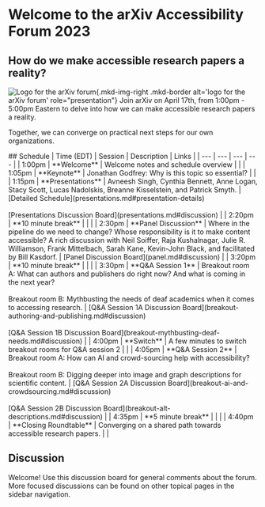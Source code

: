 # Welcome to the arXiv Accessibility Forum 2023

## How do we make accessible research papers a reality?

![Logo for the arXiv forum](../../assets/arxiv-lockup-forum-bgcolor.png){.mkd-img-right .mkd-border alt='logo for the arXiv forum' role="presentation"}
Join arXiv on April 17th, from 1:00pm - 5:00pm Eastern to delve into how we can make accessible research papers a reality.

Together, we can converge on practical next steps for our own organizations.
<div style="clear:both;"></div>
## Schedule
| Time (EDT) | Session | Description | Links |
| --- | --- | --- | --- |
| 1:00pm | **Welcome** | Welcome notes and schedule overview | |
| 1:05pm | **Keynote** | Jonathan Godfrey: Why is this topic so essential? | |
| 1:15pm | **Presentations** | Avneesh Singh, Cynthia Bennett, Anne Logan, Stacy Scott, Lucas Nadolskis, Breanne Kisselstein, and Patrick Smyth. | [Detailed Schedule](presentations.md#presentation-details)<br><br>[Presentations Discussion Board](presentations.md#discussion) |
| 2:20pm | **10 minute break** | | |
| 2:30pm | **Panel Discussion** | Where in the pipeline do we need to change? Whose responsibility is it to make content accessible? A rich discussion with Neil Soiffer, Raja Kushalnagar, Julie R. Williamson, Frank Mittelbach, Sarah Kane, Kevin-John Black, and facilitated by Bill Kasdorf. | [Panel Discussion Board](panel.md#discussion) |
| 3:20pm | **10 minute break** | | |
| 3:30pm | **Q&A Session 1**  |  Breakout room A: What can authors and publishers do right now? And what is coming in the next year? <br><br> Breakout room B: Mythbusting the needs of deaf academics when it comes to accessing research. | [Q&A Session 1A Discussion Board](breakout-authoring-and-publishing.md#discussion)<br><br>[Q&A Session 1B Discussion Board](breakout-mythbusting-deaf-needs.md#discussion) |
| 4:00pm | **Switch** | A few minutes to switch breakout rooms for Q&A session 2 | |
| 4:05pm | **Q&A Session 2**  |  Breakout room A: How can AI and crowd-sourcing help with accessibility? <br><br> Breakout room B: Digging deeper into image and graph descriptions for scientific content. | [Q&A Session 2A Discussion Board](breakout-ai-and-crowdsourcing.md#discussion)<br><br>[Q&A Session 2B Discussion Board](breakout-alt-descriptions.md#discussion) |
| 4:35pm | **5 minute break** | | |
| 4:40pm | **Closing Roundtable** | Converging on a shared path towards accessible research papers. | |

## Discussion
Welcome! Use this discussion board for general comments about the forum. More focused discussions can be found on other topical pages in the sidebar navigation.
